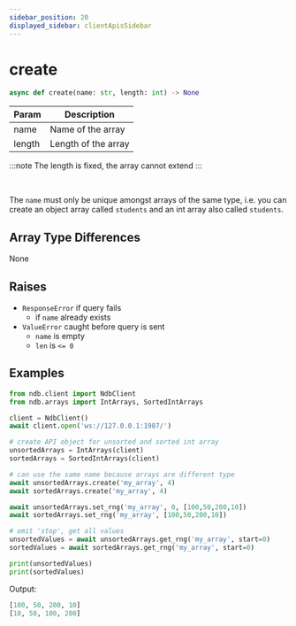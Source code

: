 ```yaml
---
sidebar_position: 20
displayed_sidebar: clientApisSidebar
---
```


# create

```py
async def create(name: str, length: int) -> None
```

|Param|Description|
|---|---|
|name|Name of the array|
|length|Length of the array|

:::note
The length is fixed, the array cannot extend
:::

<br/>

The `name` must only be unique amongst arrays of the same type, i.e. you can create an object array called `students` and an int array also called `students`.

## Array Type Differences
None


## Raises
- `ResponseError` if query fails
    - if `name` already exists    
- `ValueError` caught before query is sent
    - `name` is empty
    - `len` is `<= 0`


## Examples

```py
from ndb.client import NdbClient
from ndb.arrays import IntArrays, SortedIntArrays

client = NdbClient()
await client.open('ws://127.0.0.1:1987/')

# create API object for unsorted and sorted int array
unsortedArrays = IntArrays(client)
sortedArrays = SortedIntArrays(client)

# can use the same name because arrays are different type
await unsortedArrays.create('my_array', 4)
await sortedArrays.create('my_array', 4)

await unsortedArrays.set_rng('my_array', 0, [100,50,200,10])
await sortedArrays.set_rng('my_array', [100,50,200,10])

# omit 'stop', get all values
unsortedValues = await unsortedArrays.get_rng('my_array', start=0)
sortedValues = await sortedArrays.get_rng('my_array', start=0)

print(unsortedValues)
print(sortedValues)
```

Output:

```py
[100, 50, 200, 10]
[10, 50, 100, 200]
```

